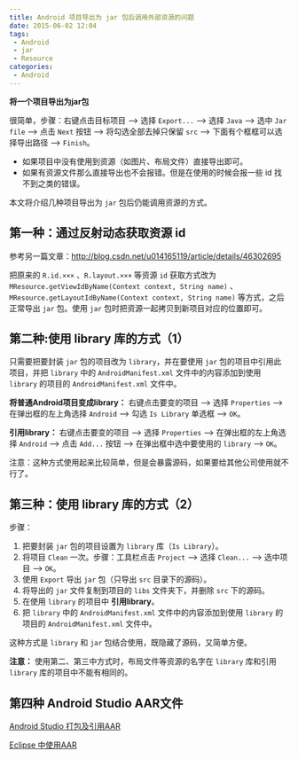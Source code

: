 ```yaml
---
title: Android 项目导出为 jar 包后调用外部资源的问题
date: 2015-06-02 12:04
tags:
 - Android
 - jar
 - Resource
categories:
 - Android
---
```


**将一个项目导出为jar包**

很简单，步骤：右键点击目标项目 --> 选择 `Export...` --> 选择 `Java` --> 选中 `Jar file` --> 点击 `Next` 按钮 --> 将勾选全部去掉只保留 `src` --> 下面有个框框可以选择导出路径 --> `Finish`。

* 如果项目中没有使用到资源（如图片、布局文件）直接导出即可。
* 如果有资源文件那么直接导出也不会报错。但是在使用的时候会报一些 id 找不到之类的错误。

本文将介绍几种项目导出为 `jar` 包后仍能调用资源的方式。

## 第一种：通过反射动态获取资源 id

参考另一篇文章：http://blog.csdn.net/u014165119/article/details/46302695

把原来的 `R.id.×××` 、`R.layout.×××` 等资源 `id` 获取方式改为 `MResource.getViewIdByName(Context context, String name)` 、`MResource.getLayoutIdByName(Context context, String name)` 等方式，之后正常导出 `jar` 包。使用 `jar` 包时把资源一起拷贝到新项目对应的位置即可。

## 第二种:使用 library 库的方式（1）

只需要把要封装 `jar` 包的项目改为 `library`，并在要使用 `jar` 包的项目中引用此项目，并把 `library` 中的 `AndroidManifest.xml` 文件中的内容添加到使用 `library` 的项目的 `AndroidManifest.xml` 文件中。

**将普通Android项目变成library：** 右键点击要变的项目 --> 选择 `Properties` --> 在弹出框的左上角选择 `Android` --> 勾选 `Is Library` 单选框 --> `OK`。

**引用library：** 右键点击要变的项目 --> 选择 `Properties` --> 在弹出框的左上角选择 `Android` --> 点击 `Add...` 按钮 --> 在弹出框中选中要使用的 `library` --> `OK`。

注意：这种方式使用起来比较简单，但是会暴露源码，如果要给其他公司使用就不行了。

## 第三种：使用 library 库的方式（2）

步骤：
1. 把要封装 `jar` 包的项目设置为 `library` 库（`Is Library`）。
2. 将项目 `Clean` 一次。步骤：工具栏点击 `Project` --> 选择 `Clean...` --> 选中项目 --> `OK`。
3. 使用 `Export` 导出 `jar` 包（只导出 `src` 目录下的源码）。
4. 将导出的 `jar` 文件复制到项目的 `libs` 文件夹下，并删除 `src` 下的源码。
5. 在使用 `library` 的项目中 **引用library**。
6. 把 `library` 中的 `AndroidManifest.xml` 文件中的内容添加到使用 `library` 的项目的 `AndroidManifest.xml` 文件中。

这种方式是 `library` 和 `jar` 包结合使用，既隐藏了源码，又简单方便。

**注意：** 使用第二、第三中方式时，布局文件等资源的名字在 `library` 库和引用 `library` 库的项目中不能有相同的。

## 第四种 Android Studio AAR文件

[Android Studio 打包及引用AAR](http://www.androidchina.net/2467.html)

[Eclipse 中使用AAR](http://blog.csdn.net/u013308121/article/details/46717499)